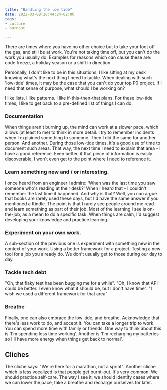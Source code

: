 ```yaml
---
title: "Handling the low tide"
date: 2022-03-08T20:44:24+02:00
tags: 
- culture
- burnout

---
```


There are times where you have no other choice but to take your foot off the gas, and still be at work. You're not taking time off, but you can't do the work you usually do. Examples for reasons which can cause these are: code freeze, a holiday season or a shift in direction.

Personally, I don't like to be in this situations. I like sitting at my desk knowing what's the next thing I need to tackle. When dealing with such 'low-tide' times, it may be the case that you can't do your top P0 project. If I need that sense of purpose, what should I be working on? 

I like lists. I like patterns. I like if-this-then-that plans. For these low-tide times, I like to get back to a pre-defined list of things I can do. 

### Documentation

When things aren't burning up, the mind can work at a slower pace, which allows (at least to me) to think in more detail. I try to remember incidents when I explained something to someone. Then I did the same for another person. And another. During those low-tide times, it's a good use of time to document such areas. That way, the next time I need to explain that area - I have a good reference. Even better, if that piece of information is easily discoverable, I won't even get to the point where I need to reference it. 

### Learn something new and / or interesting. 

I once heard from an engineer I admire: 'When was the last time you saw someone who's reading at their desk?' When I heard that - I couldn't remember the last time it happened. And why is that? Well, you can argue that books are rarely used these days, but I'd have the same answer if you mentioned a Kindle. The point is that I rarely see people around me read and learn something as part of their job. Most of the learning I see is on-the-job, as a mean to do a specific task. When things are calm, I'd suggest developing your knowledge and practice learning.


### Experiment on your own work. 

A sub-section of the previous one is experiment with something new in the context of your work. Using a better framework for a project. Testing a new tool for a job you already do. We don't usually get to those during our day to day. 


### Tackle tech debt

"Oh, that flaky test has been bugging me for a while". "Oh, I know that API could be better. I even know what it should be, but I don't have time". "I wish we used a different framework for that area"


### Breathe

Finally, one can also embrace the low-tide, and breathe. Acknowledge that there's less work to do, and accept it. You can take a longer trip to work. You can spend more time with family or friends. One way to think about this is  'I'm spending less time working'. Another is 'I'm recharging my batteries so I'll have more energy when things get back to normal'.


## Cliches 

The cliche says: "We're here for a marathon, not a sprint". Another cliche which is less vocalized is that people get burnt-out. It's very common. We should practice self-care. The way I see it, we should identify cases where we can lower the pace, take a breathe and recharge ourselves for later.
